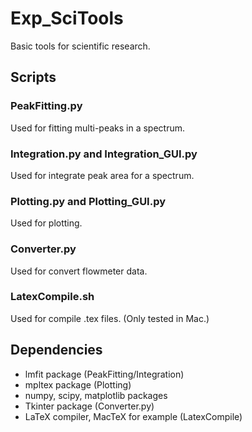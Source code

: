 # Exp_SciTools
Basic tools for scientific research.

## Scripts
### PeakFitting.py
Used for fitting multi-peaks in a spectrum.

### Integration.py and Integration_GUI.py
Used for integrate peak area for a spectrum.

### Plotting.py and Plotting_GUI.py
Used for plotting.

### Converter.py
Used for convert flowmeter data.

### LatexCompile.sh
Used for compile .tex files. (Only tested in Mac.)

## Dependencies
- lmfit package (PeakFitting/Integration)
- mpltex package (Plotting)
- numpy, scipy, matplotlib packages
- Tkinter package (Converter.py)
- LaTeX compiler, MacTeX for example (LatexCompile)


